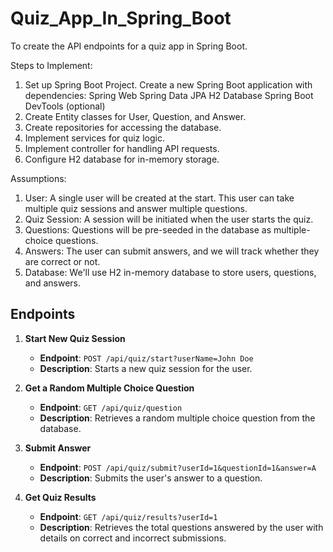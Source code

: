 # Quiz_App_In_Spring_Boot
To create the API endpoints for a quiz app in Spring Boot.
 
Steps to Implement:
1. Set up Spring Boot Project.
   Create a new Spring Boot application with dependencies:
   Spring Web
   Spring Data JPA
   H2 Database
   Spring Boot DevTools (optional)
2. Create Entity classes for User, Question, and Answer.
3. Create repositories for accessing the database.
4. Implement services for quiz logic.
5. Implement controller for handling API requests.
6. Configure H2 database for in-memory storage.
 
Assumptions:
1. User: A single user will be created at the start. This user can take multiple quiz sessions and answer multiple questions.
2. Quiz Session: A session will be initiated when the user starts the quiz.
3. Questions: Questions will be pre-seeded in the database as multiple-choice questions.
4. Answers: The user can submit answers, and we will track whether they are correct or not.
5. Database: We'll use H2 in-memory database to store users, questions, and answers.
 
## Endpoints
1. **Start New Quiz Session**
   - **Endpoint**: `POST /api/quiz/start?userName=John Doe`
   - **Description**: Starts a new quiz session for the user.
 
2. **Get a Random Multiple Choice Question**
   - **Endpoint**: `GET /api/quiz/question`
   - **Description**: Retrieves a random multiple choice question from the database.
 
3. **Submit Answer**
   - **Endpoint**: `POST /api/quiz/submit?userId=1&questionId=1&answer=A`
   - **Description**: Submits the user's answer to a question.
 
4. **Get Quiz Results**
   - **Endpoint**: `GET /api/quiz/results?userId=1`
   - **Description**: Retrieves the total questions answered by the user with details on correct and incorrect submissions.
